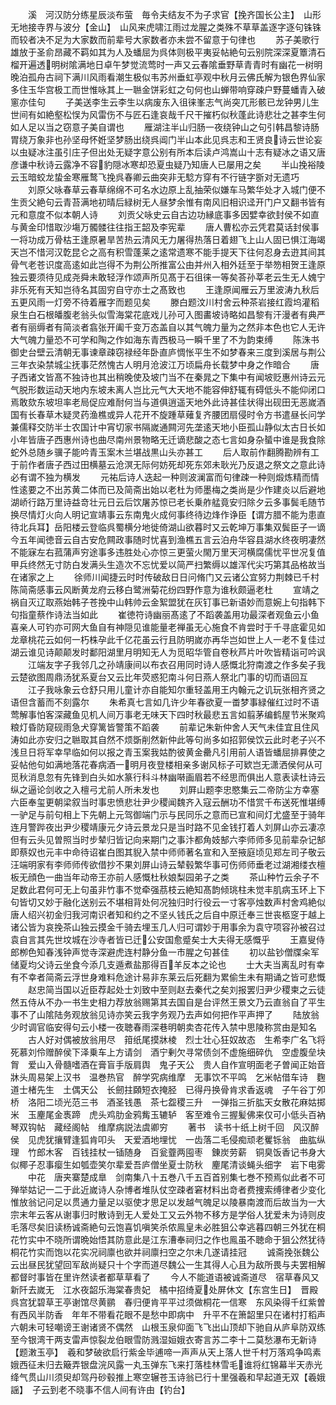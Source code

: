 <!-- { "loadSidebar": true } -->
　　溪　河汉防分练星辰淡布萤　毎令夫结友不为子求官【挽齐国长公主】　山形无地接寺界与波分【金山】　山风来虎啸江雨过龙腥之类殊不草草盖逐字逐句铢铢而较者决不足为大家数而前辈号大家数者亦未尝不留意于句律也
　　苏子美歌行雄放于圣俞昂藏不羁如其为人及蟠屈为呉体则极平夷妥帖絶句云别院深深夏簟清石榴开遍透明树隂满地日卓午梦觉流莺时一声又云春隂垂野草青青时有幽花一树明晚泊孤舟古祠下满川风雨看潮生极似韦苏州垂虹亭观中秋月云佛氏解为银色界仙家多住玉华宫极工而世惟咏其上一聮金饼彩虹之句何也山蝉带响穿疎户野蔓蟠青入破窻亦佳句
　　子美送李生云李生以病废东入徂徕峯志气尚突兀形骸已龙钟男儿生世间有如絶壑松悮为风雷伤不与匠石逢哀哉千尺干摧朽似秋蓬此诗悲壮之甚李生何如人足以当之窃意子美自谓也
　　雁湖注半山归肠一夜绕钟山之句引韩昌黎诗肠胃绕万象非也孙坚母怀姙坚梦肠出绕呉阊门半山本此见呉志和王贤良诗云世论妄以虫疑冰注虽引庄子但出处无疑字意公别有所本后读卢鸿嵩山十志有疑冰之语又唐彦谦中秋诗云露净不容豹隠冰寒却恐夏虫疑乃知唐人已屡用之矣
　　半山挽裕陵云玉暗蛟龙蛰金寒雁鹜飞挽呉春卿云曲突非无騐方穿有不行链字斵对无遗巧
　　刘原父咏春草云春草绵绵不可名水边原上乱抽荣似嫌车马繁华处才入城门便不生贡父絶句云青苔满地初晴后緑树无人昼梦余惟有南风旧相识迳开门户又翻书皆有元和意度不似本朝人诗
　　刘贡父咏史云自古边功縁底事多因嬖幸欲封侯不如直与黄金印惜取沙塲万髑髅往往指王韶及李宪辈
　　唐人曹松亦云凭君莫话封侯事一将功成万骨枯王逢原暑旱苦热云清风无力屠得热落日着翅飞上山人固已惧江海竭天岂不惜河汉亁昆仑之高有积雪蓬莱之逺常遗寒不能手提天下往何忍身去逰其间其骨气老苍识度高逺如此岂得不为荆公所推富公由并州入相外廷至于举笏相贺王逢原独云要须待见成尧舜未敢轻浮作颂声所见髙于石徂徕一等矣荅孙莘老云生无人媿宁非乐死有天知岂待名其固穷自守亦士之髙致也
　　王逢原闻雁云万里波涛九秋后五更风雨一灯旁不待着雁字而题见矣
　　滕白题汶川村舍云种茶岩接红霞坞灌稻泉生白石根皤腹老翁头似雪海棠花底戏儿孙可入图畵坡诗略如昌黎有汗漫者有典严者有丽缛者有简淡者翕张开阖千变万态盖自以其气魄力量为之然非本色也它人无许大气魄力量恐不可学和陶之作如海东青西极马一瞬千里了不为韵束缚
　　陈洙书御史台壁云清朝无事谏章疎窃禄经年卧直庐惆怅平生不如梦春来三度到溪居与荆公三年衣染禁城尘抚事茫然愧古人明月沧波江万顷扁舟长载梦中身之作暗合
　　唐子西诸文皆髙不独诗也其出稍晚使及坡门当不在秦晁之下集中有闻坡贬惠州诗云元气脱形数运动天地内东坡未离人岂比元气大天地不能容伸舒辄有碍低头不能仰闭口焉敢欬东坡坦率老局促应难耐何当与道俱逍遥天地外此诗甚佳状得出砚田无恶嵗酒国有长春草木疑灵药渔樵或异人花开不旋踵草薙复齐腰团扇侵时令方书遣昼长问学兼儒释交防半士农国计中宵切家书隔嵗通闗河先垄逺天地小臣孤山静似太古日长如小年皆唐子西惠州诗也曲尽南州景物略无迁谪悲酸之态七言如身杂蜑中谁是我食除蛇外总随乡骥子能吟青玉案木兰堪战黒山头亦甚工
　　后人取前作翻腾勘辨有工于前作者唐子西过田横墓云沧溟无际何妨死却死东郊未耿光乃反退之祭文之意此诗必有谓不独为横发
　　元祐后诗人迭起一种则波澜富而句律疎一种则煅炼精而情性逺要之不出苏黄二体而已及简斋出始以老杜为师墨梅之类尚是少作建炎以后避地湖峤行路万里诗益竒壮元日云后饮屠苏惊已老长乗舴艋竟安归除夕云多事鬓毛随节换尽情灯火向人明记宣靖事云东南鬼火成何事终待边烽作诤臣【谓方腊不能为患直待北兵耳】岳阳楼云登临呉蜀横分地徙倚湖山欲暮时又云乾坤万事集双鬓臣子一谪今五年闻徳音云自古安危闗政事随时忧喜到渔樵五言云泊舟华容县湖水终夜明凄然不能寐左右菰蒲声穷途事多违胜处心亦惊三更萤火閙万里天河横腐儒忧平世况复值甲兵终然无寸防白发满头生造次不忘忧爱以简严扫繁缛以雄浑代尖巧第其品格故当在诸家之上
　　徐师川闻捷云时时传破敌日日问脩门又云诸公宜努力荆棘已千村陈简斋感事云风断黄龙府云移白鹭洲菊花纷四野作意为谁秋颇逼老杜
　　宣靖之祸自灭辽取燕始韩子苍挽中山韩帅云金絮盟犹在灰钉事已新语妙而意婉上句指韩下句指童蔡作诗法当如此
　　崔徳符诗幽丽髙逺了不蹈袭盖用功最深者观鱼云小鱼喜亲人可钓亦可网大鱼自有神隠见谁能量老禅虽无心施食不肯尝时于千寻底霍见如龙章桃花云如何一朽株孕此千亿花虽云行且防明嵗亦再华岂如世上人一老不复佳过湖云谁见诗颠颠发时鄱阳湖里月明知无人为觅昭华管自卷秋芦片叶吹皆精诣可吟讽
　　江端友字子我邻几之孙靖康间以布衣召用同时诗人感慨北狩南渡之作多矣子我云楚欲图周鼎汤犹系夏台又云比年荧惑犯南斗何日燕人祭北门事的切而语回互
　　江子我咏象云仓舒只用儿童计亦自能知尔重轻盖用王内翰元之讥玩张相齐贤之语但含蓄而不刻露尔
　　朱希真七言如几许少年春欲夏一畨梦事緑催红过时不语莺解事怕客深藏鱼见机人间万事老无味天下四时秋最悲五言如翦茅编鹤屋节米聚鸡粮灯昏防窥砚雨急犬穿篱皆警策不蹈袭
　　前辈记朱新仲舍人天气未佳宜且住风涛如此亦安归之聮取其自然不烦斲削然新仲此等句尚多如招郭侯饮云此时老子兴不浅旦日将军幸早临如何以报之青玉案我姑酌彼黄金罍凡引用前人语皆蟠屈排奡使之妥帖他句如满地落花春病酒一明月夜登楼相亲多谢风标子可欵岂无潇洒侯何从可觅秋消息忽有先锋到白头如水篆行科斗林幽啭画眉若不经思而俱出人意表读杜诗云纵之逼论剑收之入檀弓尤前人所未发也
　　刘屛山题李忠愍集云二帝防尘方幸塞六臣奉玺更朝梁叙当时事忠愤悲壮尹少稷闻魏齐入寇云酬功不惜赏千布送死惟堪缚一驴足与前句相上下先朝上元驾御端门示与民同乐之意而已宣和间灯尤盛至于骑年连月警跸夜出尹少稷靖康元夕诗云景龙只是当时路不见金钱打着人刘屏山亦云凄凉但有云头见曽照当时步辇归皆记向来期门之事汴都角妓郜六李师师多见前辈杂记郜即蔡奴也元丰中命待诏崔白图其貎入禁中师师著名宣和入至掖庭顷见郑左司子敬云汪端明家有李师师传欲借抄不果刘屏山诗云辇毂繁华事可伤师师垂老过湖湘缕衣檀板无顔色一曲当年动帝王亦前人感慨杜秋娘梨园弟子之类
　　茶山种竹云余子不足数此君何可无上句虽非竹事不觉牵强茘枝云絶知髙韵倾珧柱未觉丰肌病玉环上下句皆切又妙于融化送别云不堪相背处何况独归时行役云一寸客亭烛数声村舍鸡絶似唐人绍兴初金归我河南识者知和约之不坚乆钱氏之后自中原迁奉三世丧柩窆于越上诸公皆为哀挽茶山独云摸金千骑去埋玉几人归可谓妙于用事余为袁守项容孙被召过袁自言其先世坟城在沙寺者皆已迁公安国愈蹙矣士大夫得无感慨乎
　　王嘉叟侍郎栁色知春浅钟声觉寺深避虎连村静分鱼一市腥之句甚佳
　　初以盐钞僧牒籴军储夏均父诗云坐食今添几支遁煮盐那得百羊反本之论也
　　士大夫当离乱时有幸有不幸者简斋云浮世身难料危途计易非东莱云后死翻为累偷生未有期诵之皆可悲慨
　　赵忠简当国以近臣荐起处士刘致中至则赵去秦代之矣刘报罢归尹少稷柬之云徒然五侍从不办一书生史相力荐放翁赐第其去国自是台评然王景文乃云直翁自了平生事不了山隂陆务观放翁见诗亦笑云我字务观乃去声如何把作平声押了
　　陆放翁少时调官临安得句云小楼一夜聴春雨深巷明朝卖杏花传入禁中思陵称赏由是知名
　　古人好对偶被放翁用尽　箝纸尾摸牀棱　烈士壮心狂奴故态　生希李广名飞将死慕刘伶赠醉侯下泽乗车上方请剑　酒宁剰欠寻常债剑不虚施细碎仇　空虚腹垒块胷　爱山入骨髓嗜酒在膏盲手版肩舆　鬼子天公　贵人自作宣明面老子曽闻正始音　牀头周易架上汉书　温巻热官　醉学究病维摩　无事饮不平鸣　乞米帖借车诗　麴道士楮先生　土偶天公　长劒拄頥短衣掩胫　已得丹换骨肯求香返魂　子午谷丁夘桥　洛阳二顷光范三书　酒圣钱愚　茶七盌稷三升　一弹指三折肱天女散花麻姑掷米　玉麈尾金褭蹄　虎头鸡肋金鸦觜玉辘轳　客至难令三握髪佛来仅可小低头百衲琴双钩帖　藏经阁帖　维摩病説法虞卿穷
　　著书　读书十纸上树千回　风汉醉侯　见虎犹攘臂逢狐肯叩头　天爱酒地埋忧　一齿落二毛侵痴顽老矍铄翁　曲肱纵理　竹郎木客　百钱挂杖一锸随身　百瓮虀两囤枣　錬炭劳薪　铜臭饭香记书身大似椰子忍事瘿生如瓠壶笑尔辈爱吾庐僧坐夏士防秋　麈尾清谈蝇头细字　岩下电雾
　　中花　唐夹寨楚成臯　剑南集八十五巻八千五百首别集七巻不预焉似此者不可殚举姑记一二于此近嵗诗人杂博者堆队仗空疎者窘材料出竒者费捜索缚律者少变化惟放翁记问足以贯通力量足以驱使才思足以发越气魄足以陵暴南渡而后故当为一大宗末年云客从谢事归时散诗到无人爱处工又云外物不移方是学俗人犹爱未为诗则皮毛落尽矣旧读杨诚斋絶句云饱喜饥嗔笑杀侬鳯皇未必胜狙公幸逃暮四朝三外犹在桐花竹实中不晓所谓晩始悟其防意此是江东漕奉祠归之作也鳯虽不聴命于狙公然犹待桐花竹实而饱以花实况祠廪也欲并祠廪扫空之尔未几遂请挂冠
　　诚斋挽张魏公云出昼民犹望回军敌尚疑只十个字而道尽魏公一生其得人心且为敌所畏与夫罢相解都督时事皆在里许然读者都草草看了
　　今人不能道语被诚斋道尽　宿草春风又新阡去嵗无　江水夜韶乐海棠春贵妃　橘中招绮夏处屏休文【东宫生日】　晋殿呉宫犹碧草王亭谢馆尽黄鹂　春归便肯平平过须做桐花一信寒　东风染得千红紫曽有西风半防香　年年不带看花眼不是愁中即病中　升平不在箫韶里只在诸村打稻声　六朝未可轻嘲谤王谢诸贤不偶然　山根玉泉仰面飞飞出山顶却下驰自从庐阜防双练至今银湾干两支雷声惊裂龙伯眼雪防溅湿姮娥衣寄言苏二李十二莫愁瀑布无新诗【题潄玉亭】　羲和梦破欲启行紫金毕逋啼一声声从天上落人世千村万落鸡争鸣素娥西征未归去簸弄银盘浣风露一丸玉弹东飞来打落桂林雪毛谁将红锦幕半天赤光绛气贯山川须臾却驾丹砂毂推上寒空辗苍玉诗翁已行十里强羲和早起道无双【羲娥謡】　子云到老不晓事不信人间有许由【钓台】
